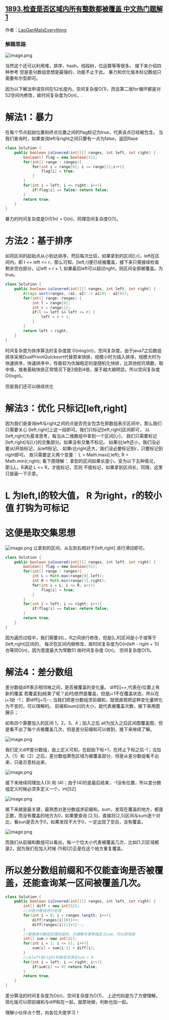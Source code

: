 ## [1893.检查是否区域内所有整数都被覆盖 中文热门题解1](https://leetcode.cn/problems/check-if-all-the-integers-in-a-range-are-covered/solutions/100000/yi-ti-san-jie-bao-li-you-hua-chai-fen-by-w7xv)

作者：[LaoGanMaIsEverything](https://leetcode.cn/u/LaoGanMaIsEverything)

### 解题思路

![image.png](https://pic.leetcode-cn.com/1626993610-TqDJYZ-image.png)

当然这个还可以利用堆，排序，hash，线段树，位运算等等很多。
接下来介绍四种参考
但是差分数组思想是最强的，功能不止于此。
暴力和优化版本标记数组只需要布尔型即可。

因为以下解法申请空间在52长度内，空间复杂度O(1)，而且第二层for循环都是对52空间内修改，故时间复杂度为O(n)，.
# 解法1：暴力
在每个节点起始位置和终点位置之间的flag标记为true，代表该点已经被包含。
当我们查询时，如果查询left与right之间只要有一点为false，返回flase

```java
class Solution {
    public boolean isCovered(int[][] ranges, int left, int right) {
        boolean[] flag = new boolean[51];
        for(int[] range : ranges){
            for(int i = range[0]; i <= range[1];i++){
                flag[i] = true;
            }
        }
        for(int i = left; i <= right; i++){
            if(flag[i] == false) return false;
        }
        return true;
    }
}
```

暴力的时间复杂度是O(51n) = O(n)，同理空间复杂度O(1)。

# 方法2：基于排序
如将区间的起始点从小到达排序，然后每次比较，如果拿到的区间[l,r]，left在区间内，即 l <= left <= r，那么可知，[left,r]便已经被覆盖，接下来只需接续检查剩余空白部分，让left = r + 1, 如果最后left可以超过right，则区间全部被覆盖。为true。

```java
class Solution {
    public boolean isCovered(int[][] ranges, int left, int right) {
        Arrays.sort(ranges, (a1, a2) -> a1[0] - a2[0]);
        for(int[] range: ranges) {
            int l = range[0];
            int r = range[1];
            if(l <= left && left <= r) {
                left = r + 1;
            }
        }
        return left > right;
    }
}
```
时间复杂度为排序算法的复杂度度 O(nlog(n))。空间复杂度，由于java7之后数组排序采用DualPrivotQuicksort代替原来快排，规模小时为插入排序，规模大时为快速排序，快速排序中，性能较为优越稳定的是随机化快排，比其他挖坑填数，取中值，或者基础快排正常情况下是2倍到4倍，属于越大越明显。所以空间复杂度O(logn)。

但是我们还可以继续优化

# 解法3：优化 只标记[left,right]
因为我们是查询left与right之间的点是否完全包含在原数组表示区间中，那么我们只需要关心
[left,right]上这一段即可。我们只标记[left,right]区间即可，
以[left,right]为基准思考，每当从二维数组中拿到一个区间[l,r]，
我们只需要标记[left,right]与[l,r]的交集部分。如果没有交集不标记。
如果l比left还小，我们没必要从l开始标记，从left标记。
如果r比right还大，我们没必要标记到r，只要标记到right即可。
故只需要定义两个变量：
 L = Math.max(l,left);
 R = Math.min(r,right);
看下图理解：
拿到的区间如果长度小，变为以下五种情况， 那么L，R满足 L <= R，才能标记，否则
不能标记，如果拿到区间长，同理，这里只是画一下示意。
# L 为left,l的较大值，   R 为right，r的较小值  打钩为可标记
# 这便是取交集思想
![image.png](https://pic.leetcode-cn.com/1626978946-GWKcsR-image.png)
让拿到的区间，从左到右相对于[left,right] 进行滑动即可。
```java
class Solution {
    public boolean isCovered(int[][] ranges, int left, int right) {
        boolean[] flag = new boolean[51];
        for(int[] range : ranges){
            int L = Math.max(range[0],left);
            int R = Math.min(range[1],right);
            for(int i = L; i <= R; i++){
                flag[i] = true;
            }
        }
        for(int i = left; i <= right; i++){
            if(flag[i] == false) return false;
        }
        return true;
    }
}
```
因为遍历过程中，我们需要对L，R之间进行修改，但是[L,R]区间是小于或等于[left,right]区间的，
每次在区间内做修改，故时间复杂度为O(n(left - right + 1))也等同O(n)，因为宽度最大为常数51
故时间复杂度 O(n)。
空间复杂度O(1)。

# 解法4：差分数组
差分数组diff表示相邻格之间，是否被覆盖的变化量。
 diff[i]++,代表在i位置上有新的覆盖
若覆盖到j结束了呢？此时j依然是覆盖，但是j+1不在覆盖状态，所以在j+1处 -1；
即diff[j+1]--;
当我们把差分数组求前缀和，就很直观把这种变化量转化为不变的，可以理解的。
前缀和sum[i]的大小，就代表被覆盖次数，接下来用图展示；

如有四个需要加入的区间 1，2，3，4；加入之后 all为加入之后区间图覆盖图，但是看不出了每个点被覆盖几次，但是差分前缀和可以做到，接下来继续了解。

![image.png](https://pic.leetcode-cn.com/1627007706-iQXosm-image.png)


我们定义diff差分数组，由上定义可知，在起始下标+1，在终止下标之后-1；当加入（1）和（2）之后，差分数组黄色区域为被覆盖部分，但是从差分数组看不出来，只是示意标出来，

![image.png](https://pic.leetcode-cn.com/1626992510-GFjlTm-image.png)

接下来继续同理加入(3) 和 (4)；由于(4)的是最后结束，-1没有位置，所以差分数组定义时候必须多定义一个，int[52]

![image.png](https://pic.leetcode-cn.com/1626992543-OURLmx-image.png)

接下来就是最关键，最熟悉对差分数组求前缀和。sum，发现在覆盖的地方，都是正数，而没有覆盖的地方为0，如果要查询 [2,5]，直接将[2,5]区间与sum逐个对比，看sun是否大于0，如果发现不大于0，一定出现了空白，没有覆盖，

![image.png](https://pic.leetcode-cn.com/1626992770-HfsuqI-image.png)

而我们从前缀和数组可以看出，每一个位大小代表被覆盖几次，比如[1,2]区域都是2，因为我们在加入时候 (1)和(2)正是在这个地方重复覆盖，
# 所以差分数组前缀和不仅能查询是否被覆盖，还能查询某一区间被覆盖几次。

```java
class Solution {
    public boolean isCovered(int[][] ranges, int left, int right) {
        int[] diff = new int[52];
        //对差分数组进行处理
        for(int i = 0; i < ranges.length; i++){
            diff[ranges[i][0]]++;
            diff[ranges[i][1]+1]--;
        }
        //根据差分数组处理前缀和，为理解方便单独定义sum，可以原地做
        int[] sum = new int[52];
        for(int i = 1; i <= 51; i++){
            sum[i] = sum[i-1] + diff[i];
        }
        //从left到right判断是否满足sum > 0
        for(int i = left; i <= right; i++){
            if(sum[i] <= 0) return false;
        }
        return true;
    }
}
```

差分算法的时间复杂度为O(n)，空间复杂度为O(1)，
上述代码是为了方便理解。
简化版可以把前缀和与diff和在一起，就原地做，判断也加一起。

理解小伙伴点个赞，向各位大佬学习！